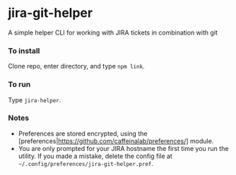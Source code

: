 # jira-git-helper

A simple helper CLI for working with JIRA tickets in combination with git

### To install

Clone repo, enter directory, and type `npm link`.

### To run

Type `jira-helper`.

### Notes

* Preferences are stored encrypted, using the [preferences|https://github.com/caffeinalab/preferences/] module.
* You are only prompted for your JIRA hostname the first time you run the utility. If you made a mistake, delete the config file at `~/.config/preferences/jira-git-helper.pref`.